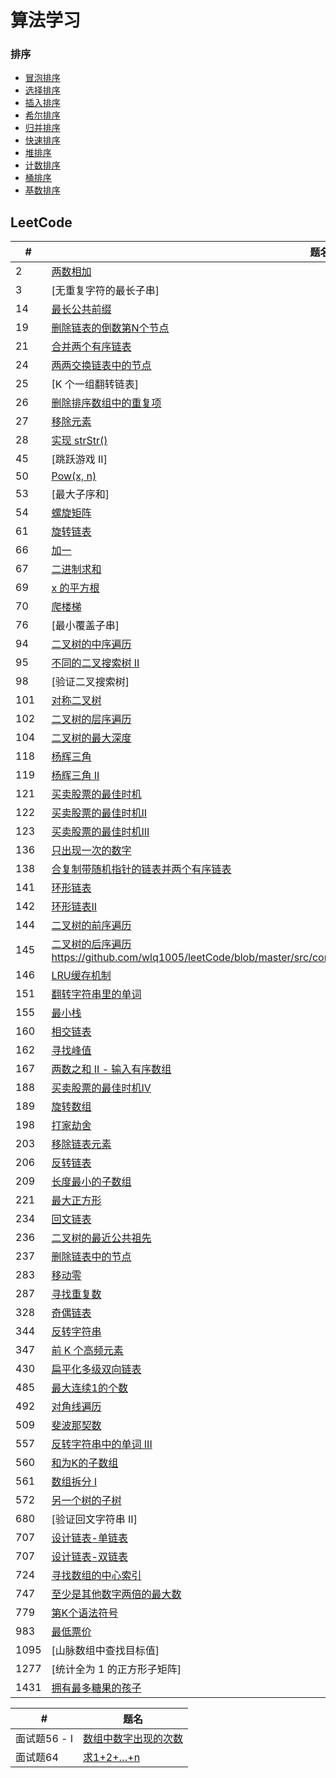 # 算法学习

### 排序
<!--  ![算法比较](https://github.com/wlq1005/leetCode/blob/master/src/com/wlq/algorithm/sort/sort.jpg) -->
* [冒泡排序](https://github.com/wlq1005/leetCode/blob/master/src/com/wlq/algorithm/sort/BubbleSort.java)
* [选择排序](https://github.com/wlq1005/leetCode/blob/master/src/com/wlq/algorithm/sort/SelectionSort.java)
* [插入排序](https://github.com/wlq1005/leetCode/blob/master/src/com/wlq/algorithm/sort/InsertSort.java)
* [希尔排序](https://github.com/wlq1005/leetCode/blob/master/src/com/wlq/algorithm/sort/ShellSort.java)
* [归并排序](https://github.com/wlq1005/leetCode/blob/master/src/com/wlq/algorithm/sort/MergeSort.java)
* [快速排序](https://github.com/wlq1005/leetCode/blob/master/src/com/wlq/algorithm/sort/QuickSort.java)
* [堆排序](https://github.com/wlq1005/leetCode/blob/master/src/com/wlq/algorithm/sort/HeapSort.java)
* [计数排序](https://github.com/wlq1005/leetCode/blob/master/src/com/wlq/algorithm/sort/CountSort.java)
* [桶排序](https://github.com/wlq1005/leetCode/blob/master/src/com/wlq/algorithm/sort/BucketSort.java)
* [基数排序](https://github.com/wlq1005/leetCode/blob/master/src/com/wlq/algorithm/sort/RadixSort.java)

## LeetCode

| # | 题名 |
| --- | --- |
| 2 | [两数相加](https://github.com/wlq1005/leetCode/blob/master/src/com/wlq/algorithm/linkedlist/AddTwoNumbers.java) |
| 3 | [无重复字符的最长子串]
| 14 | [最长公共前缀](https://github.com/wlq1005/leetCode/blob/master/src/com/wlq/algorithm/array/LongestCommonPrefix.java) |
| 19 | [删除链表的倒数第N个节点](https://github.com/wlq1005/leetCode/blob/master/src/com/wlq/algorithm/linkedlist/RemoveNthFromEnd.java) |
| 21 | [合并两个有序链表](https://github.com/wlq1005/leetCode/blob/master/src/com/wlq/algorithm/linkedlist/MergeTwoSortedLists.java) |
| 24 | [两两交换链表中的节点](https://github.com/wlq1005/leetCode/blob/master/src/com/wlq/algorithm/recursion/SwapNodesInPairs.java) |
| 25 | [K 个一组翻转链表] |
| 26 | [删除排序数组中的重复项](https://github.com/wlq1005/leetCode/blob/master/src/com/wlq/algorithm/array/RemoveDuplicatesFromSortedArray.java) |
| 27 | [移除元素](https://github.com/wlq1005/leetCode/blob/master/src/com/wlq/algorithm/array/RemoveElement.java) |
| 28 | [实现 strStr()](https://github.com/wlq1005/leetCode/blob/master/src/com/wlq/algorithm/array/ImplementStrStr.java) |
| 45 | [跳跃游戏 II] |
| 50 | [Pow(x, n)](https://github.com/wlq1005/leetCode/blob/master/src/com/wlq/algorithm/recursion/PowXN.java) |
| 53 | [最大子序和] |
| 54 | [螺旋矩阵](https://github.com/wlq1005/leetCode/blob/master/src/com/wlq/algorithm/array/SpiralOrder.java) |
| 61 | [旋转链表](https://github.com/wlq1005/leetCode/blob/master/src/com/wlq/algorithm/linkedlist/RotateList.java) |
| 66 | [加一](https://github.com/wlq1005/leetCode/blob/master/src/com/wlq/algorithm/array/PlusOne.java) |
| 67 | [二进制求和](https://github.com/wlq1005/leetCode/blob/master/src/com/wlq/algorithm/array/AddBinary.java) |
| 69 | [x 的平方根](https://github.com/wlq1005/leetCode/blob/master/src/com/wlq/algorithm/array/AddBinary.java) |
| 70 | [爬楼梯](https://github.com/wlq1005/leetCode/blob/master/src/com/wlq/algorithm/recursion/ClimbingStairs.java) |
| 76 | [最小覆盖子串] |
| 94 | [二叉树的中序遍历](https://github.com/wlq1005/leetCode/blob/master/src/com/wlq/algorithm/tree/BinaryTreeInorderTraversal.java) |
| 95 | [不同的二叉搜索树 II](https://github.com/wlq1005/leetCode/blob/master/src/com/wlq/algorithm/recursion/UniqueBinarySearchTreesIi.java) |
| 98 | [验证二叉搜索树] |
| 101 | [对称二叉树](https://github.com/wlq1005/leetCode/blob/master/src/com/wlq/algorithm/recursion/SymmetricTree.java) |
| 102 | [二叉树的层序遍历](https://github.com/wlq1005/leetCode/blob/master/src/com/wlq/algorithm/tree/BinaryTreeLevelOrderTraversal.java) |
| 104 | [二叉树的最大深度](https://github.com/wlq1005/leetCode/blob/master/src/com/wlq/algorithm/recursion/MaximumDepthOfBinaryTree.java) |
| 118 | [杨辉三角](https://github.com/wlq1005/leetCode/blob/master/src/com/wlq/algorithm/array/PascalsTriangle.java) |
| 119 | [杨辉三角 II](https://github.com/wlq1005/leetCode/blob/master/src/com/wlq/algorithm/array/PascalsTriangle2.java) |
| 121 | [买卖股票的最佳时机](https://github.com/wlq1005/leetCode/blob/master/src/com/wlq/algorithm/dynamic/BestTimeToBuyAndSellStock.java) |
| 122 | [买卖股票的最佳时机II](https://github.com/wlq1005/leetCode/blob/master/src/com/wlq/algorithm/dynamic/BestTimeToBuyAndSellStock2.java) |
| 123 | [买卖股票的最佳时机III](https://github.com/wlq1005/leetCode/blob/master/src/com/wlq/algorithm/dynamic/BestTimeToBuyAndSellStock3.java) |
| 136 | [只出现一次的数字](https://github.com/wlq1005/leetCode/blob/master/src/com/wlq/algorithm/linkedlist/BeforeYouStart.java) |
| 138 | [合复制带随机指针的链表并两个有序链表](https://github.com/wlq1005/leetCode/blob/master/src/com/wlq/algorithm/linkedlist/CopyListWithRandomPointer.java) |
| 141 | [环形链表](https://github.com/wlq1005/leetCode/blob/master/src/com/wlq/algorithm/linkedlist/LinkedListCycle.java) |
| 142 | [环形链表II](https://github.com/wlq1005/leetCode/blob/master/src/com/wlq/algorithm/linkedlist/LinkedListCycle2.java) |
| 144 | [二叉树的前序遍历](https://github.com/wlq1005/leetCode/blob/master/src/com/wlq/algorithm/tree/BinaryTreePreorderTraversal.java) |
| 145 | [二叉树的后序遍历]()https://github.com/wlq1005/leetCode/blob/master/src/com/wlq/algorithm/tree/BinaryTreePostorderTraversal.java |
| 146 | [LRU缓存机制](https://github.com/wlq1005/leetCode/blob/master/src/com/wlq/algorithm/design/LRUCache.java) |
| 151 | [翻转字符串里的单词](https://github.com/wlq1005/leetCode/blob/master/src/com/wlq/algorithm/array/ReverseWordsInAString.java) |
| 155 | [最小栈](https://github.com/wlq1005/leetCode/blob/master/src/com/wlq/algorithm/stack/MinStack.java) |
| 160 | [相交链表](https://github.com/wlq1005/leetCode/blob/master/src/com/wlq/algorithm/linkedlist/IntersectionNode.java) |
| 162 | [寻找峰值](https://github.com/wlq1005/leetCode/blob/master/src/com/wlq/algorithm/array/FindPeakElement.java)
| 167 | [两数之和 II - 输入有序数组](https://github.com/wlq1005/leetCode/blob/master/src/com/wlq/algorithm/array/TwoSumIiInputArrayIsSorted.java) |
| 188 | [买卖股票的最佳时机IV](https://github.com/wlq1005/leetCode/blob/master/src/com/wlq/algorithm/dynamic/BestTimeToBuyAndSellStock4.java) |
| 189 | [旋转数组](https://github.com/wlq1005/leetCode/blob/master/src/com/wlq/algorithm/array/RotateArray.java) |
| 198 | [打家劫舍](https://github.com/wlq1005/leetCode/blob/master/src/com/wlq/algorithm/recursion/HouseRobber.java) |
| 203 | [移除链表元素](https://github.com/wlq1005/leetCode/blob/master/src/com/wlq/algorithm/linkedlist/RemoveElements.java) |
| 206 | [反转链表](https://github.com/wlq1005/leetCode/blob/master/src/com/wlq/algorithm/linkedlist/ReverseList.java) |
| 209 | [长度最小的子数组](https://github.com/wlq1005/leetCode/blob/master/src/com/wlq/algorithm/array/MinimumSizeSubArraySum.java) |
| 221 | [最大正方形](https://github.com/wlq1005/leetCode/blob/master/src/com/wlq/algorithm/array/MaximalSquare.java) |
| 234 | [回文链表](https://github.com/wlq1005/leetCode/blob/master/src/com/wlq/algorithm/linkedlist/IsPalindrome.java) |
| 236 | [二叉树的最近公共祖先](https://github.com/wlq1005/leetCode/blob/master/src/com/wlq/algorithm/tree/LowestCommonAncestorOfABinaryTree.java) |
| 237 | [删除链表中的节点](https://github.com/wlq1005/leetCode/blob/master/src/com/wlq/algorithm/linkedlist/DeleteNodeInALinkedList.java) |
| 283 | [移动零](https://github.com/wlq1005/leetCode/blob/master/src/com/wlq/algorithm/array/MoveZeroes.java) |
| 287 | [寻找重复数](https://github.com/wlq1005/leetCode/blob/master/src/com/wlq/algorithm/array/FindTheDuplicateNumber.java) |
| 328 | [奇偶链表](https://github.com/wlq1005/leetCode/blob/master/src/com/wlq/algorithm/linkedlist/OddEvenList.java) |
| 344 | [反转字符串](https://github.com/wlq1005/leetCode/blob/master/src/com/wlq/algorithm/array/ReverseString.java) |
| 347 | [前 K 个高频元素](https://github.com/wlq1005/leetCode/blob/master/src/com/wlq/algorithm/heap/TopKFrequentElements.java) |
| 430 | [扁平化多级双向链表](https://github.com/wlq1005/leetCode/blob/master/src/com/wlq/algorithm/linkedlist/FlattenAMultilevelDoublyLinkedList.java) |
| 485 | [最大连续1的个数](https://github.com/wlq1005/leetCode/blob/master/src/com/wlq/algorithm/array/MaxConsecutiveOnes.java) |
| 492 | [对角线遍历](https://github.com/wlq1005/leetCode/blob/master/src/com/wlq/algorithm/array/FindDiagonalOrder.java) |
| 509 | [斐波那契数](https://github.com/wlq1005/leetCode/blob/master/src/com/wlq/algorithm/recursion/FibonacciNumber.java) |
| 557 | [反转字符串中的单词 III](https://github.com/wlq1005/leetCode/blob/master/src/com/wlq/algorithm/array/ReverseWordsInAString3.java) |
| 560 | [和为K的子数组](https://github.com/wlq1005/leetCode/blob/master/src/com/wlq/algorithm/array/SubarraySumEqualsK.java) |
| 561 | [数组拆分 I](https://github.com/wlq1005/leetCode/blob/master/src/com/wlq/algorithm/array/ArrayPartitionI.java) |
| 572 | [另一个树的子树](https://github.com/wlq1005/leetCode/blob/master/src/com/wlq/algorithm/tree/SubtreeOfAnotherTree.java) |
| 680 | [验证回文字符串 Ⅱ] |
| 707 | [设计链表-单链表](https://github.com/wlq1005/leetCode/blob/master/src/com/wlq/algorithm/linkedlist/MyLinkedList.java) |
| 707 | [设计链表-双链表](https://github.com/wlq1005/leetCode/blob/master/src/com/wlq/algorithm/linkedlist/DoublyLinkedList.java) |
| 724 | [寻找数组的中心索引](https://github.com/wlq1005/leetCode/blob/master/src/com/wlq/algorithm/array/PivotIndex.java) |
| 747 | [至少是其他数字两倍的最大数](https://github.com/wlq1005/leetCode/blob/master/src/com/wlq/algorithm/array/DominantIndex.java) |
| 779 | [第K个语法符号](https://github.com/wlq1005/leetCode/blob/master/src/com/wlq/algorithm/recursion/KThSymbolInGrammar.java) |
| 983 | [最低票价](https://github.com/wlq1005/leetCode/blob/master/src/com/wlq/algorithm/array/MinimumCostForTickets.java) |
| 1095 | [山脉数组中查找目标值] |
| 1277 | [统计全为 1 的正方形子矩阵] |
| 1431 | [拥有最多糖果的孩子](https://github.com/wlq1005/leetCode/blob/master/src/com/wlq/algorithm/array/KidsWithTheGreatestNumberOfCandies.java) |

| # | 题名 |
| --- | --- |
| 面试题56 - I | [数组中数字出现的次数](https://github.com/wlq1005/leetCode/blob/master/src/com/wlq/algorithm/array/ArrayNumberDisplayCount.java) |
| 面试题64 | [求1+2+…+n](https://github.com/wlq1005/leetCode/blob/master/src/com/wlq/algorithm/math/Qiu12nLcof.java) |